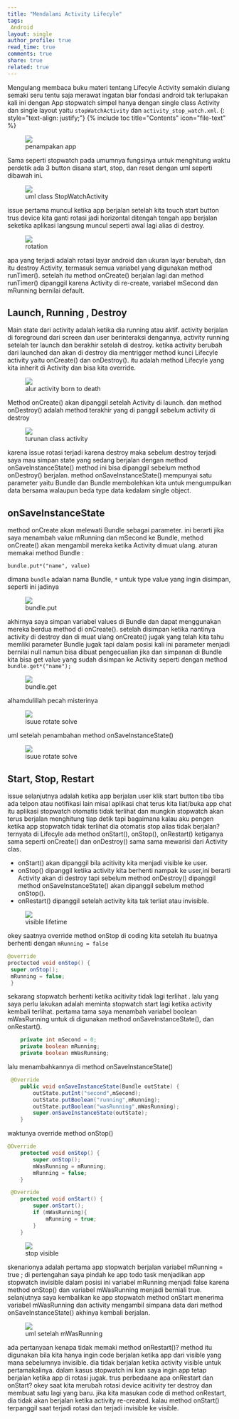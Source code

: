 ```yaml
---
title: "Mendalami Activity Lifecyle"
tags:
 Android
layout: single
author_profile: true
read_time: true
comments: true
share: true
related: true
---
```


Mengulang membaca buku materi tentang Lifecyle Activity semakin diulang semaki seru tentu saja merawat ingatan biar fondasi android tak terlupakan kali ini dengan App stopwatch simpel hanya dengan single  class Activity dan single layout yaitu `stopWatchActivity` dan `activity_stop_watch.xml`.
{: style="text-align: justify;"}
{% include toc title="Contents" icon="file-text" %}

<figure style="width:400px" class="align-center">
<img src="/images/stopwatch.gif">
<figcaption>penampakan app</figcaption>
</figure>

Sama seperti stopwatch pada umumnya fungsinya untuk menghitung waktu perdetik ada 3 button disana start, stop, dan reset dengan uml seperti dibawah ini.

<figure style="width:400px" class="align-center">
<img src="/images/StopWatchActiviy.png">
<figcaption>uml class StopWatchActivity</figcaption>
</figure>

issue pertama muncul ketika app berjalan setelah kita touch start button trus device kita ganti rotasi jadi horizontal ditengah tengah app berjalan seketika aplikasi langsung muncul seperti awal lagi alias di destroy.
<figure style="width:400px" class="align-center">
<img src="/images/rotationStp.gif">
<figcaption>rotation</figcaption>
</figure>

apa yang terjadi adalah rotasi layar android dan ukuran layar berubah, dan itu destroy Activity, termasuk semua variabel yang digunakan method runTimer(). setelah itu method onCreate() berjalan lagi dan method runTimer() dipanggil karena Activity di re-create, variabel mSecond dan mRunning bernilai default.

## Launch, Running , Destroy
Main state dari activity adalah ketika dia running atau aktif. activity berjalan di foreground dari screen dan user berinteraksi dengannya, activity running setelah ter launch dan berakhir setelah di destroy. ketika activity berubah dari launched dan akan di destroy dia mentrigger method kunci Lifecyle activity yaitu onCreate() dan onDestroy(). itu adalah method Lifecyle yang kita inherit di Activity dan bisa kita override.
<figure style="width:200px" class="align-center">
<img src="/images/activitylaunchstp.png">
<figcaption>alur activity born to death</figcaption>
</figure>


Method onCreate() akan dipanggil setelah Activity di launch. dan method onDestroy() adalah method terakhir yang di panggil sebelum activity di destroy
<figure style="width:300px" class="align-center">
<img src="/images/inheritstp.png">
<figcaption>turunan class activity</figcaption>
</figure>

karena issue rotasi terjadi karena destroy maka sebelum destroy terjadi saya mau simpan state yang sedang berjalan dengan method onSaveInstanceState() method ini bisa dipanggil sebelum method onDestroy() berjalan. method onSaveInstanceState() mempunyai satu parameter yaitu Bundle dan Bundle
membolehkan kita untuk mengumpulkan data bersama walaupun beda type data kedalam single object.

## onSaveInstanceState
method onCreate akan melewati Bundle sebagai parameter. ini berarti jika saya menambah value mRunning dan mSecond ke Bundle, method onCreate() akan mengambil mereka ketika Activity dimuat ulang. aturan memakai method Bundle :

`bundle.put*("name", value)`

dimana `bundle` adalan nama Bundle, `*` untuk type value yang ingin disimpan, seperti ini jadinya

<figure style="width:400px" class="align-center">
<img src="/images/bundleput.png">
<figcaption>bundle.put</figcaption>
</figure>

akhirnya saya simpan variabel values di Bundle dan dapat menggunakan mereka berdua method di onCreate(). setelah disimpan ketika nantinya activity di destroy dan di muat ulang onCreate() jugak yang telah kita tahu memliki parameter Bundle jugak tapi dalam posisi kali ini parameter menjadi bernilai null namun bisa dibuat pengecualian jika dan simpanan di Bundle kita bisa get value yang sudah disimpan ke Activity seperti dengan method `bundle.get*("name");` 
<figure style="width:500px" class="align-center">
<img src="/images/bundleget.png">
<figcaption>bundle.get</figcaption>
</figure>

alhamdulillah pecah misterinya 
<figure style="width:500px" class="align-center">
<img src="/images/rotatestop.gif">
<figcaption>isuue rotate solve</figcaption>
</figure>

uml setelah penambahan method onSaveInstanceState()
<figure style="width:300px" class="align-center">
<img src="/images/stopwatchactivity2.png">
<figcaption>isuue rotate solve</figcaption>
</figure>

## Start, Stop, Restart
issue selanjutnya adalah ketika app berjalan user klik start button tiba tiba ada telpon atau notifikasi lain misal aplikasi chat terus kita liat/buka app chat itu aplikasi stopwatch otomatis tidak terlihat dan mungkin stopwatch akan terus berjalan menghitung tiap detik tapi bagaimana kalau aku pengen ketika app stopwatch tidak terlihat dia otomatis stop alias tidak berjalan? ternyata di Lifecyle ada method onStart(), onStop(),  onRestart() ketiganya sama seperti onCreate() dan onDestroy() sama sama mewarisi dari Activity clas.

* onStart() akan dipanggil bila acitivity kita menjadi visible ke user.
* onStop() dipanggil ketika activity kita berhenti nampak ke user,ini berarti Activity akan di destroy tapi sebelum method onDestroy() dipanggil method onSaveInstanceState() akan dipanggil sebelum method onStop().
* onRestart() dipanggil setelah activity kita tak terliat atau invisible.

<figure style="width:300px" class="align-center">
<img src="/images/lifecycleVisible.png">
<figcaption>visible lifetime</figcaption>
</figure>

okey saatnya override method onStop di coding kita setelah itu buatnya berhenti dengan `mRunning = false`

```java
@override
proctected void onStop() {
 super.onStop();
 mRunning = false;
 }
 ```
sekarang stopwatch berhenti ketika acitivity tidak lagi terlihat . lalu yang saya perlu lakukan adalah meminta stopwatch start lagi ketika activity kembali terlihat. pertama tama saya menambah variabel boolean mWasRunning untuk di digunakan method onSaveInstanceState(), dan onRestart(). 

```java
    private int mSecond = 0;
    private boolean mRunning;
    private boolean mWasRunning;
```
lalu menambahkannya di method onSaveInstanceState()

```java
 @Override
    public void onSaveInstanceState(Bundle outState) {
        outState.putInt("second",mSecond);
        outState.putBoolean("running",mRunning);
        outState.putBoolean("wasRunning",mWasRunning);
        super.onSaveInstanceState(outState);
    }
```
waktunya override method onStop()

```java
@Override
    protected void onStop() {
        super.onStop();
        mWasRunning = mRunning;
        mRunning = false;
    }
```

```java
 @Override
    protected void onStart() {
        super.onStart();
        if (mWasRunning){
            mRunning = true;
        }
    }
```

<figure style="width:300px" class="align-center">
<img src="/images/visiblestp.gif">
<figcaption>stop visible</figcaption>
</figure>

skenarionya adalah pertama app stopwatch berjalan variabel mRunning = true ; di pertengahan saya pindah ke app todo task menjadikan app stopwatch invisible dalam posisi ini variabel mRunning menjadi false karena method onStop() dan variabel mWasRunning menjadi berniali true. selanjutnya saya kembalikan ke app stopwatch method onStart menerima variabel mWasRunning dan activity mengambil simpana data dari method onSaveInstanceState() akhinya kembali berjalan.
<figure style="width:300px" class="align-center">
<img src="/images/stpwasrun.png">
<figcaption>uml setelah mWasRunning</figcaption>
</figure>
ada pertanyaan kenapa tidak memaki method onRestart()? method itu digunakan bila kita hanya ingin code berjalan ketika app dari visible yang mana sebelumnya invisible. dia tidak berjalan ketika activity visible untuk pertamakalinya. dalam kasus stopwatch ini kan saya ingin app tetap berjalan ketika app di rotasi jugak. trus perbedaane apa onRestart dan onStart? okey saat kita merubah rotasi device acitivity ter destroy dan membuat satu lagi yang baru. jika kita masukan code di method onRestart, dia tidak akan berjalan ketika activity re-created. kalau method onStart() terpanggil saat terjadi rotasi dan terjadi invisible ke visible. 




